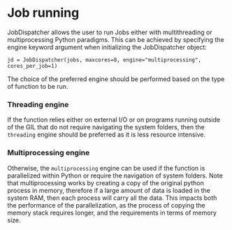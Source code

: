 # Job running
JobDispatcher allows the user to run Jobs either with multithreading or multiprocessing Python paradigms. This can be
achieved by specifying the engine keyword argument when initializing the JobDispatcher object:

```
jd = JobDispatcher(jobs, maxcores=8, engine="multiprocessing", cores_per_job=1)
```

The choice of the preferred engine should be performed based on the type of function to be run.

### Threading engine
If the function relies either on external I/O or on programs running outside of the GIL that do not require navigating
the system folders, then the `threading` engine should be preferred as it is less resource intensive.

### Multiprocessing engine
Otherwise, the `multiprocessing` engine can be used if the function is parallelized within Python or
require the navigation of system folders. Note that multiprocessing works by creating a copy of the
original python process in memory, therefore if a large amount of data is loaded in the system RAM,
then each process will carry all the data. This impacts both the performance of the parallelization,
as the process of copying the memory stack requires longer, and the requirements in terms of memory size.